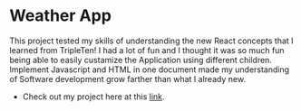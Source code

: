 # Weather App

This project tested my skills of understanding the new React concepts that I learned from TripleTen! I had a lot of fun and I thought it was so much fun being able to easily custamize the Application using different children. Implement Javascript and HTML in one document made my understanding of Software development grow farther than what I already new.

- Check out my project here at this [link](https://schou10.github.io/se_project_react).
